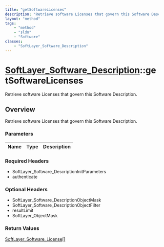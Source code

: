 ```yaml
---
title: "getSoftwareLicenses"
description: "Retrieve software Licenses that govern this Software Description."
layout: "method"
tags:
    - "method"
    - "sldn"
    - "Software"
classes:
    - "SoftLayer_Software_Description"
---
```

# [SoftLayer_Software_Description](/reference/services/SoftLayer_Software_Description)::getSoftwareLicenses

Retrieve software Licenses that govern this Software Description.


## Overview 
Retrieve software Licenses that govern this Software Description.

### Parameters 
|Name | Type | Description |
| --- | --- | --- |


### Required Headers
* SoftLayer_Software_DescriptionInitParameters
* authenticate

### Optional Headers
* SoftLayer_Software_DescriptionObjectMask
* SoftLayer_Software_DescriptionObjectFilter
* resultLimit
* SoftLayer_ObjectMask

### Return Values
<a href='/reference/datatypes/SoftLayer_Software_License'>SoftLayer_Software_License[] </a>

